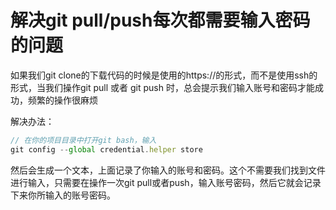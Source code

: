 # 解决git pull/push每次都需要输入密码的问题

如果我们git clone的下载代码的时候是使用的https://的形式，而不是使用ssh的形式，当我们操作git pull 或者 git push 时，总会提示我们输入账号和密码才能成功，频繁的操作很麻烦

解决办法：

```javascript
// 在你的项目目录中打开git bash，输入
git config --global credential.helper store
```

然后会生成一个文本，上面记录了你输入的账号和密码。这个不需要我们找到文件进行输入，只需要在操作一次git pull或者push，输入账号密码，然后它就会记录下来你所输入的账号密码。